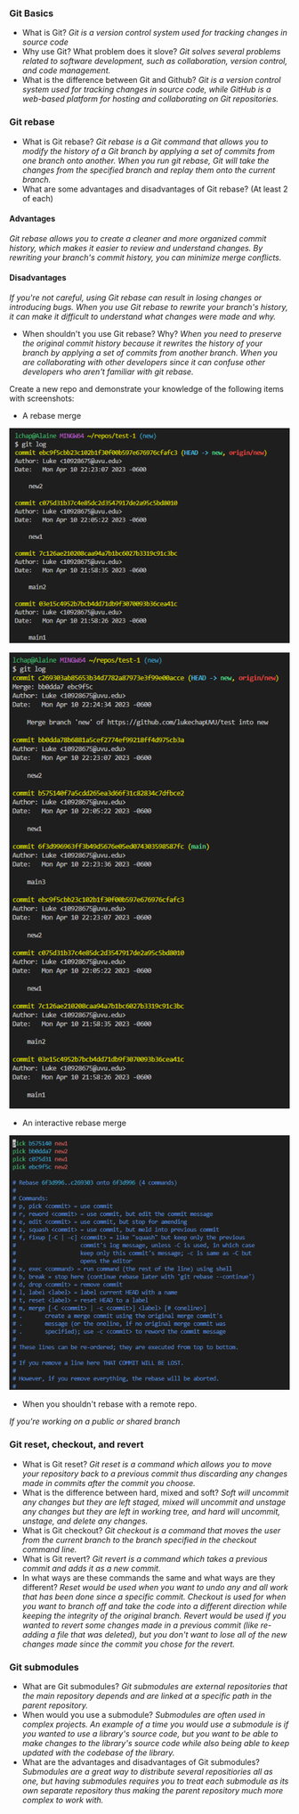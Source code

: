 ### Git Basics
* What is Git?
*Git is a version control system used for tracking changes in source code*
* Why use Git? What problem does it slove?
*Git solves several problems related to software development, such as collaboration, version control, and code management.*
* What is the difference between Git and Github?
*Git is a version control system used for tracking changes in source code, while GitHub is a web-based platform for hosting and collaborating on Git repositories.*

### Git rebase

* What is Git rebase?
*Git rebase is a Git command that allows you to modify the history of a Git branch by applying a set of commits from one branch onto another. When you run git rebase, Git will take the changes from the specified branch and replay them onto the current branch.*
* What are some advantages and disadvantages of Git rebase? (At least 2 of each)
#### Advantages
*Git rebase allows you to create a cleaner and more organized commit history, which makes it easier to review and understand changes.*
*By rewriting your branch's commit history, you can minimize merge conflicts.*
#### Disadvantages
*If you're not careful, using Git rebase can result in losing changes or introducing bugs.*
*When you use Git rebase to rewrite your branch's history, it can make it difficult to understand what changes were made and why.*
* When shouldn't you use Git rebase? Why?
*When you need to preserve the original commit history because it rewrites the history of your branch by applying a set of commits from another branch.*
*When you are collaborating with other developers since it can confuse other developers who aren't familiar with git rebase.*

Create a new repo and demonstrate your knowledge of the following items with screenshots:
* A rebase merge

![The git log before the rebase](./log1.png)

![The git log after the rebase](./log2.png)

* An interactive rebase merge

![The interactive menu for rebase](./interactive.png)

* When you shouldn't rebase with a remote repo.

*If you're working on a public or shared branch*

### Git reset, checkout, and revert

* What is Git reset?
  *Git reset is a command which allows you to move your repository back to a previous commit thus discarding any changes made in commits after the commit you choose.*
* What is the difference between hard, mixed and soft?
   *Soft will uncommit any changes but they are left staged, mixed will uncommit and unstage any changes but they are left in working tree, and hard will uncommit, unstage, and delete any changes.*
* What is Git checkout?
   *Git checkout is a command that moves the user from the current branch to the branch specified in the checkout command line.*
* What is Git revert?
   *Git revert is a command which takes a previous commit and adds it as a new commit.*
* In what ways are these commands the same and what ways are they different?
   *Reset would be used when you want to undo any and all work that has been done since a specific commit. Checkout is used for when you want to branch off and take the code into a different direction while keeping the integrity of the original branch. Revert would be used if you wanted to revert some changes made in a previous commit (like re-adding a file that was deleted), but you don't want to lose all of the new changes made since the commit you chose for the revert.*


### Git submodules

* What are Git submodules?
   *Git submodules are external repositories that the main repository depends and are linked at a specific path in the parent repository.*
* When would you use a submodule?
   *Submodules are often used in complex projects. An example of a time you would use a submodule is if you wanted to use a library's source code, but you want to be able to make changes to the library's source code while also being able to keep updated with the codebase of the library.*
* What are the advantages and disadvantages of Git submodules?
   *Submodules are a great way to distribute several repositiories all as one, but having submodules requires you to treat each submodule as its own separate repository thus making the parent repository much more complex to work with.*

